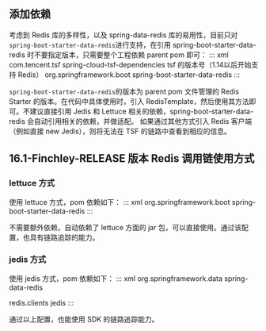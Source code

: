 ## 添加依赖
考虑到 Redis 库的多样性，以及 spring-data-redis 库的易用性，目前只对`spring-boot-starter-data-redis`进行支持，在引用 spring-boot-starter-data-redis 时不要指定版本，只需要整个工程依赖 parent pom 即可：
<dx-codeblock>
:::  xml
<parent>
    <groupId>com.tencent.tsf</groupId>
    <artifactId>spring-cloud-tsf-dependencies</artifactId>
    <version>tsf 的版本号（1.14以后开始支持 Redis）</version>
    <dependency>
        <groupId>org.springframework.boot</groupId>
        <artifactId>spring-boot-starter-data-redis</artifactId>
     </dependency>
</parent>
:::
</dx-codeblock>


`spring-boot-starter-data-redis`的版本为 parent pom 文件管理的 Redis Starter 的版本。在代码中具体使用时，引入 RedisTemplate，然后使用其方法即可。不建议直接引用 Jedis 和 Lettuce 相关的依赖，spring-boot-starter-data-redis 会自动引用相关的依赖，并做适配。
如果通过其他方式引入 Redis 客户端（例如直接 new Jedis），则将无法在 TSF 的链路中查看到相应的信息。

## 16.1-Finchley-RELEASE 版本 Redis 调用链使用方式

### lettuce 方式
使用 lettuce 方式，pom 依赖如下：
<dx-codeblock>
:::  xml
<dependency>
    <groupId>org.springframework.boot</groupId>
    <artifactId>spring-boot-starter-data-redis</artifactId>
</dependency>
:::
</dx-codeblock>

不需要额外依赖，自动依赖了 lettuce 方面的 jar 包，可以直接使用。通过该配置，也具有链路追踪的能力。

### jedis 方式
使用 jedis 方式，pom 依赖如下：
<dx-codeblock>
:::  xml
<dependency>
    <groupId>org.springframework.data</groupId>
    <artifactId>spring-data-redis</artifactId>
</dependency>
<!-- redis -->
<dependency>
    <groupId>redis.clients</groupId>
    <artifactId>jedis</artifactId>
</dependency>
:::
</dx-codeblock>


通过以上配置，也能使用 SDK 的链路追踪能力。
